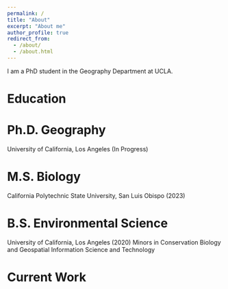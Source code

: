 ```yaml
---
permalink: /
title: "About"
excerpt: "About me"
author_profile: true
redirect_from: 
  - /about/
  - /about.html
---
```


I am a PhD student in the Geography Department at UCLA. 

Education
======
Ph.D. Geography 
===
University of California, Los Angeles (In Progress)

M.S. Biology
===
California Polytechnic State University, San Luis Obispo (2023)

B.S. Environmental Science
===
University of California, Los Angeles (2020)
Minors in Conservation Biology and Geospatial Information Science and Technology

Current Work
======

